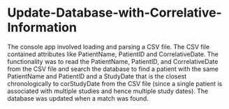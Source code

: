 # Update-Database-with-Correlative-Information

The console app involved loading and parsing a CSV file. The CSV file contained attributes like PatientName, PatientID and CorrelativeDate. The functionality was to read the
PatientName, PatientID, and CorrelativeDate from the CSV file and search the database to find a patient with the same PatientName and PatientID and a StudyDate that is the closest chronologically to corStudyDate from the CSV file (since a single patient is associated with multiple studies and hence multiple study dates). The database was updated when a match was found.
